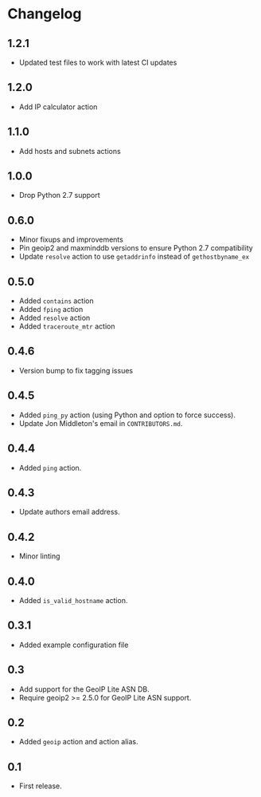 # Changelog

## 1.2.1

* Updated test files to work with latest CI updates

## 1.2.0

* Add IP calculator action

## 1.1.0

* Add hosts and subnets actions

## 1.0.0

* Drop Python 2.7 support

## 0.6.0

- Minor fixups and improvements
- Pin geoip2 and maxminddb versions to ensure Python 2.7 compatibility
- Update `resolve` action to use `getaddrinfo` instead of `gethostbyname_ex`

## 0.5.0
- Added `contains` action
- Added `fping` action
- Added `resolve` action
- Added `traceroute_mtr` action

## 0.4.6
- Version bump to fix tagging issues

## 0.4.5
- Added `ping_py` action (using Python and option to force success).
- Update Jon Middleton's email in `CONTRIBUTORS.md`.

## 0.4.4
- Added `ping` action.

## 0.4.3
- Update authors email address.

## 0.4.2
- Minor linting

## 0.4.0
- Added `is_valid_hostname` action.

## 0.3.1
- Added example configuration file

## 0.3
- Add support for the GeoIP Lite ASN DB.
- Require geoip2 >= 2.5.0 for GeoIP Lite ASN support.

## 0.2
- Added `geoip` action and action alias.

## 0.1
- First release.
